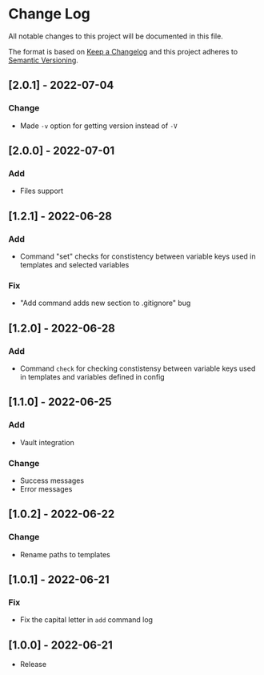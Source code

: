 # Change Log

All notable changes to this project will be documented in this file.

The format is based on [Keep a Changelog](http://keepachangelog.com/)
and this project adheres to [Semantic Versioning](http://semver.org/).

## [2.0.1] - 2022-07-04

### Change

- Made `-v` option for getting version instead of `-V`

## [2.0.0] - 2022-07-01

### Add

- Files support

## [1.2.1] - 2022-06-28

### Add

- Command "set" checks for constistency between variable keys used in templates and selected variables

### Fix

- "Add command adds new section to .gitignore" bug

## [1.2.0] - 2022-06-28

### Add

- Command `check` for checking constistensy between variable keys used in templates and variables defined in config

## [1.1.0] - 2022-06-25

### Add

- Vault integration

### Change

- Success messages
- Error messages

## [1.0.2] - 2022-06-22

### Change

- Rename paths to templates

## [1.0.1] - 2022-06-21

### Fix

- Fix the capital letter in `add` command log

## [1.0.0] - 2022-06-21

- Release
